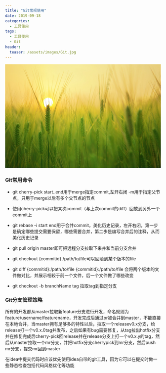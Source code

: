 ```yaml
---
title: "Git常规使用"
date: 2019-09-18
categories:
  - 工具使用
tags:
  - 工具使用
  - Git
header:
  teaser: /assets/images/Git.jpg
---
```

![image](/assets/images/Git.jpg)
### Git常用命令

- git cherry-pick start..end用于merge指定commit,左开右闭 -m用于指定父节点，只用于merge以后有多个父节点的节点

- 使用cherry-pick可以把某次commit（与上次commit的diff）回放到另外一个commit上

- git rebase -i start end用于合并commit，美化历史记录，左开右闭，第一步是确定哪些提交需要保留，哪些需要合并，第二步是编写合并后的注释，从而美化历史记录

- git pull origin master即可把远程分支拉取下来并和当前分支合并

- git checkout {commitid} /path/to/file可以回滚到某个版本的file

- git diff {commitid}:/path/to/file {commitid}:/path/to/file 会将两个版本的文件做对比，并展示相较于前一个文件，后一个文件做了哪些改变

- git checkout -b branchName tag 拉取tag到指定分支

### Git分支管理策略

所有的开发都从master拉取新feature分支进行开发，命名规则为feature/username/featurename，开发完成后通过pr被合并到master，不能直接在本地合并，当master拥有足够多的特性以后，拉取一个releasev0.x分支，给release打一个v0.x.0tag并发布，之后如果有bug需要修复，从tag拉出hotfix分支并在修复完成后cherry-pick回release并在release分支上打一个v0.x.y的tag，然后从master拉取一个mr分支，并把hotfix分支cherrypick到mr分支，然后push mr分支，提交mr回到master

在idea中提交代码时应该优先使用idea自带的git工具，因为它可以在提交时做一些静态检查包括代码风格优化等功能